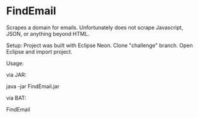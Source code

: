 # FindEmail

Scrapes a domain for emails.
Unfortunately does not scrape Javascript, JSON, or anything beyond HTML.

Setup:
Project was built with Eclipse Neon.
Clone "challenge" branch.
Open Eclipse and import project.

Usage:

via JAR:

java -jar FindEmail.jar <domain>

via BAT:

FindEmail <domain>
